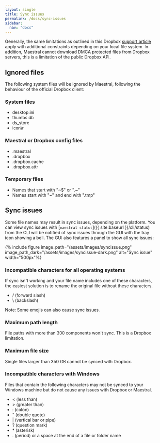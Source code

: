 ```yaml
---
layout: single
title: Sync issues
permalink: /docs/sync-issues
sidebar:
  nav: "docs"
---
```


Generally, the same limitations as outlined in this Dropbox [support
article](https://help.dropbox.com/installs-integrations/sync-uploads/files-not-syncing)
apply with additional constraints depending on your local file system. In addition,
Maestral cannot download DMCA protected files from Dropbox servers, this is a limitation
of the public Dropbox API.

## Ignored files

The following system files will be ignored by Maestral, following the behaviour of the
official Dropbox client:

### System files

* desktop.ini
* thumbs.db
* ds_store
* icon\r

### Maestral or Dropbox config files

* .maestral
* .dropbox
* .dropbox.cache
* .dropbox.attr

### Temporary files

* Names that start with "\~$" or ".\~"
* Names start with "\~" and end with ".tmp"

## Sync issues

Some file names may result in sync issues, depending on the platform. You can view sync
issues with [`maestral status`]({{ site.baseurl }}/cli/status) from the CLI will be
notified of sync issues through the GUI with the tray icon showing a bell. The GUI also
features a panel to show all sync issues:

{% include figure
image_path="/assets/images/syncissue.png"
image_path_dark="/assets/images/syncissue-dark.png"
alt="Sync issue" width="500px"%}

### Incompatible characters for all operating systems

If sync isn't working and your file name includes one of these characters, the easiest
solution is to rename the original file without these characters.

* / (forward slash)
* \ (backslash)

Note: Some emojis can also cause sync issues.

### Maximum path length

File paths with more than 300 components won't sync. This is a Dropbox limitation.

### Maximum file size

Single files larger than 350 GB cannot be synced with Dropbox.

### Incompatible characters with Windows

Files that contain the following characters may not be synced to your Windows machine
but do not cause any issues with Dropbox or Maestral.

* < (less than)
* \> (greater than)
* : (colon)
* " (double quote)
* \| (vertical bar or pipe)
* ? (question mark)
* \* (asterisk)
* . (period) or a space at the end of a file or folder name

